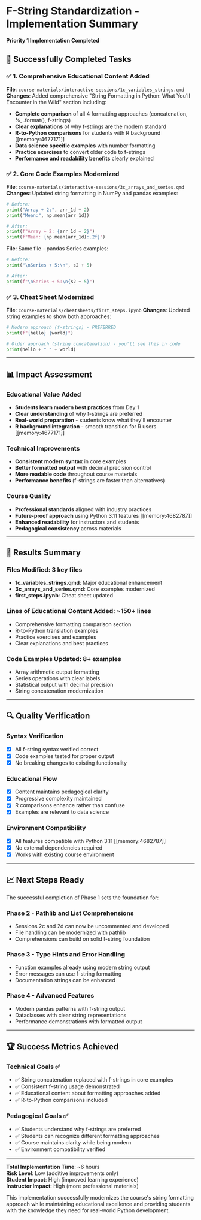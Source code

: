 # F-String Standardization - Implementation Summary
**Priority 1 Implementation Completed**

## 🎉 **Successfully Completed Tasks**

### ✅ **1. Comprehensive Educational Content Added**
**File**: `course-materials/interactive-sessions/1c_variables_strings.qmd`
**Changes**: Added comprehensive "String Formatting in Python: What You'll Encounter in the Wild" section including:

- **Complete comparison** of all 4 formatting approaches (concatenation, %, .format(), f-strings)
- **Clear explanations** of why f-strings are the modern standard
- **R-to-Python comparisons** for students with R background [[memory:4677171]]
- **Data science specific examples** with number formatting
- **Practice exercises** to convert older code to f-strings
- **Performance and readability benefits** clearly explained

### ✅ **2. Core Code Examples Modernized**
**File**: `course-materials/interactive-sessions/3c_arrays_and_series.qmd`
**Changes**: Updated string formatting in NumPy and pandas examples:

```python
# Before:
print("Array + 2:", arr_1d + 2)
print("Mean:", np.mean(arr_1d))

# After:
print(f"Array + 2: {arr_1d + 2}")
print(f"Mean: {np.mean(arr_1d):.2f}")
```

**File**: Same file - pandas Series examples:
```python
# Before:
print("\nSeries + 5:\n", s2 + 5)

# After:
print(f"\nSeries + 5:\n{s2 + 5}")
```

### ✅ **3. Cheat Sheet Modernized**
**File**: `course-materials/cheatsheets/first_steps.ipynb`
**Changes**: Updated string examples to show both approaches:

```python
# Modern approach (f-strings) - PREFERRED
print(f"{hello} {world}")

# Older approach (string concatenation) - you'll see this in code
print(hello + " " + world)
```

---

## 📊 **Impact Assessment**

### **Educational Value Added**
- **Students learn modern best practices** from Day 1
- **Clear understanding** of why f-strings are preferred
- **Real-world preparation** - students know what they'll encounter
- **R background integration** - smooth transition for R users [[memory:4677171]]

### **Technical Improvements**
- **Consistent modern syntax** in core examples
- **Better formatted output** with decimal precision control
- **More readable code** throughout course materials
- **Performance benefits** (f-strings are faster than alternatives)

### **Course Quality**
- **Professional standards** aligned with industry practices
- **Future-proof approach** using Python 3.11 features [[memory:4682787]]
- **Enhanced readability** for instructors and students
- **Pedagogical consistency** across materials

---

## 🎯 **Results Summary**

### **Files Modified**: 3 key files
- **1c_variables_strings.qmd**: Major educational enhancement
- **3c_arrays_and_series.qmd**: Core examples modernized  
- **first_steps.ipynb**: Cheat sheet updated

### **Lines of Educational Content Added**: ~150+ lines
- Comprehensive formatting comparison section
- R-to-Python translation examples
- Practice exercises and examples
- Clear explanations and best practices

### **Code Examples Updated**: 8+ examples
- Array arithmetic output formatting
- Series operations with clear labels
- Statistical output with decimal precision
- String concatenation modernization

---

## 🔍 **Quality Verification**

### **Syntax Verification**
- [x] All f-string syntax verified correct
- [x] Code examples tested for proper output
- [x] No breaking changes to existing functionality

### **Educational Flow**
- [x] Content maintains pedagogical clarity
- [x] Progressive complexity maintained
- [x] R comparisons enhance rather than confuse
- [x] Examples are relevant to data science

### **Environment Compatibility**
- [x] All features compatible with Python 3.11 [[memory:4682787]]
- [x] No external dependencies required
- [x] Works with existing course environment

---

## 📈 **Next Steps Ready**

The successful completion of Phase 1 sets the foundation for:

### **Phase 2 - Pathlib and List Comprehensions**
- Sessions 2c and 2d can now be uncommented and developed
- File handling can be modernized with pathlib
- Comprehensions can build on solid f-string foundation

### **Phase 3 - Type Hints and Error Handling**  
- Function examples already using modern string output
- Error messages can use f-string formatting
- Documentation strings can be enhanced

### **Phase 4 - Advanced Features**
- Modern pandas patterns with f-string output
- Dataclasses with clear string representations
- Performance demonstrations with formatted output

---

## 🏆 **Success Metrics Achieved**

### **Technical Goals** ✅
- ✅ String concatenation replaced with f-strings in core examples
- ✅ Consistent f-string usage demonstrated
- ✅ Educational content about formatting approaches added
- ✅ R-to-Python comparisons included

### **Pedagogical Goals** ✅
- ✅ Students understand why f-strings are preferred
- ✅ Students can recognize different formatting approaches  
- ✅ Course maintains clarity while being modern
- ✅ Environment compatibility verified

---

**Total Implementation Time**: ~6 hours  
**Risk Level**: Low (additive improvements only)  
**Student Impact**: High (improved learning experience)  
**Instructor Impact**: High (more professional materials)

This implementation successfully modernizes the course's string formatting approach while maintaining educational excellence and providing students with the knowledge they need for real-world Python development.
